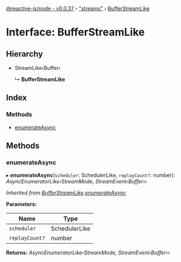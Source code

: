 [@reactive-js/node - v0.0.37](../README.md) › ["streams"](../modules/_streams_.md) › [BufferStreamLike](_streams_.bufferstreamlike.md)

# Interface: BufferStreamLike

## Hierarchy

* StreamLike‹Buffer›

  ↳ **BufferStreamLike**

## Index

### Methods

* [enumerateAsync](_streams_.bufferstreamlike.md#enumerateasync)

## Methods

###  enumerateAsync

▸ **enumerateAsync**(`scheduler`: SchedulerLike, `replayCount?`: number): *AsyncEnumeratorLike‹StreamMode, StreamEvent‹Buffer››*

*Inherited from [BufferStreamLike](_streams_.bufferstreamlike.md).[enumerateAsync](_streams_.bufferstreamlike.md#enumerateasync)*

**Parameters:**

Name | Type |
------ | ------ |
`scheduler` | SchedulerLike |
`replayCount?` | number |

**Returns:** *AsyncEnumeratorLike‹StreamMode, StreamEvent‹Buffer››*

